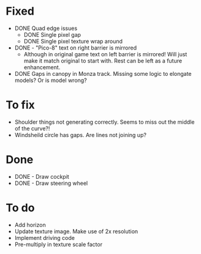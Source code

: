 Fixed
=====

- DONE Quad edge issues
    - DONE Single pixel gap
    - DONE Single pixel texture wrap around
- DONE - "Pico-8" text on right barrier is mirrored
    - Although in original game text on left barrier is mirrored!
      Will just make it match original to start with. Rest can be left as a future enhancement.
- DONE Gaps in canopy in Monza track. Missing some logic to elongate models? Or is model wrong?

To fix
======

- Shoulder things not generating correctly. Seems to miss out the middle of the curve?!
- Windsheild circle has gaps. Are lines not joining up?

Done
====
- DONE - Draw cockpit
- DONE - Draw steering wheel

To do
=====

- Add horizon
- Update texture image. Make use of 2x resolution
- Implement driving code
- Pre-multiply in texture scale factor